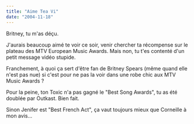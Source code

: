 ```yaml
---
title: "Aime Tea Vi"
date: "2004-11-18"
---
```


Britney, tu m'as déçu.

J'aurais beaucoup aimé te voir ce soir, venir chercher ta récompense sur le plateau des MTV European Music Awards. Mais non, tu t'es contenté d'un petit message vidéo stupide.

Franchement, à quoi ça sert d'être fan de Britney Spears (même quand elle n'est pas nue) si c'est pour ne pas la voir dans une robe chic aux MTV Music Awards ?

Pour la peine, ton Toxic n'a pas gagné le "Best Song Awards", tu as été doublée par Outkast. Bien fait.

Sinon Jenifer est "Best French Act", ça vaut toujours mieux que Corneille à mon avis...
